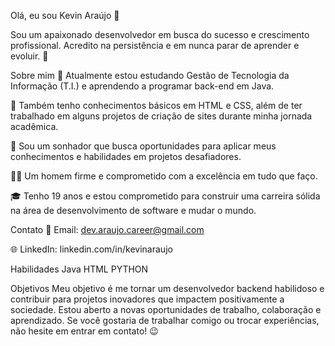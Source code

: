 Olá, eu sou Kevin Araújo 👋

Sou um apaixonado desenvolvedor em busca do sucesso e crescimento profissional. Acredito na persistência e em nunca parar de aprender e evoluir. 🚀

Sobre mim
🔭 Atualmente estou estudando Gestão de Tecnologia da Informação (T.I.) e aprendendo a programar back-end em Java.

🌱 Também tenho conhecimentos básicos em HTML e CSS, além de ter trabalhado em alguns projetos de criação de sites durante minha jornada acadêmica.

💼 Sou um sonhador que busca oportunidades para aplicar meus conhecimentos e habilidades em projetos desafiadores.

🧑‍💼 Um homem firme e comprometido com a excelência em tudo que faço.

🎓 Tenho 19 anos e estou comprometido para construir uma carreira sólida na área de desenvolvimento de software e mudar o mundo.


Contato
📧 Email: dev.araujo.career@gmail.com

🌐 LinkedIn: linkedin.com/in/kevinaraujo

Habilidades
Java
HTML
PYTHON

Objetivos
Meu objetivo é me tornar um desenvolvedor backend habilidoso e contribuir para projetos inovadores que impactem positivamente a sociedade. Estou aberto a novas oportunidades de trabalho, colaboração e aprendizado. Se você gostaria de trabalhar comigo ou trocar experiências, não hesite em entrar em contato! 😉
